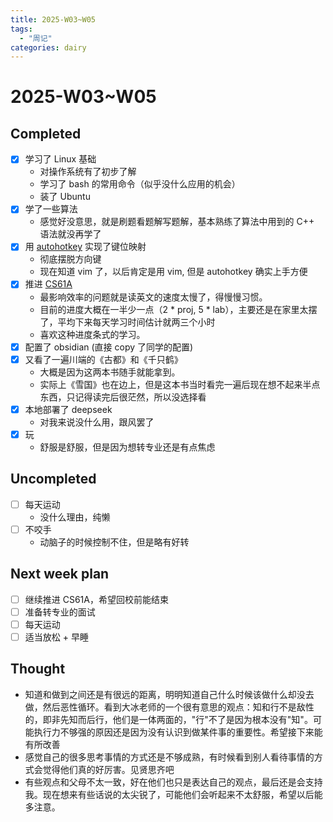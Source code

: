 ```yaml
---
title: 2025-W03~W05
tags:
  - "周记"
categories: dairy
---
```

# 2025-W03~W05
## Completed
- [x] 学习了 Linux 基础
    - 对操作系统有了初步了解
    - 学习了 bash 的常用命令（似乎没什么应用的机会）
    - 装了 Ubuntu
- [x] 学了一些算法
    - 感觉好没意思，就是刷题看题解写题解，基本熟练了算法中用到的 C++ 语法就没再学了
- [x] 用 [autohotkey](https://auzers.github.io/notes/tools/autohotkey/auto/) 实现了键位映射
    - 彻底摆脱方向键
    - 现在知道 vim 了，以后肯定是用 vim, 但是 autohotkey 确实上手方便
- [x] 推进 [CS61A](https://auzers.github.io/notes/computer/CS61A/CS61A_notes/) 
    - 最影响效率的问题就是读英文的速度太慢了，得慢慢习惯。
    - 目前的进度大概在一半少一点（2 * proj, 5 * lab），主要还是在家里太摆了，平均下来每天学习时间估计就两三个小时
    - 喜欢这种进度条式的学习。
- [x] 配置了 obsidian (直接 copy 了同学的配置)
- [x] 又看了一遍川端的《古都》和《千只鹤》
    - 大概是因为这两本书随手就能拿到。
    - 实际上《雪国》也在边上，但是这本书当时看完一遍后现在想不起来半点东西，只记得读完后很茫然，所以没选择看
- [x] 本地部署了 deepseek
    - 对我来说没什么用，跟风罢了
- [x] 玩
    - 舒服是舒服，但是因为想转专业还是有点焦虑 
## Uncompleted
- [ ] 每天运动
    - 没什么理由，纯懒
- [ ] 不咬手
    - 动脑子的时候控制不住，但是略有好转
## Next week plan
- [ ] 继续推进 CS61A，希望回校前能结束
- [ ] 准备转专业的面试
- [ ] 每天运动
- [ ] 适当放松 + 早睡
## Thought
- 知道和做到之间还是有很远的距离，明明知道自己什么时候该做什么却没去做，然后恶性循环。看到大冰老师的一个很有意思的观点：知和行不是敌性的，即非先知而后行，他们是一体两面的，"行"不了是因为根本没有"知"。可能执行力不够强的原因还是因为没有认识到做某件事的重要性。希望接下来能有所改善
- 感觉自己的很多思考事情的方式还是不够成熟，有时候看到别人看待事情的方式会觉得他们真的好厉害。见贤思齐吧
- 有些观点和父母不太一致，好在他们也只是表达自己的观点，最后还是会支持我。现在想来有些话说的太尖锐了，可能他们会听起来不太舒服，希望以后能多注意。